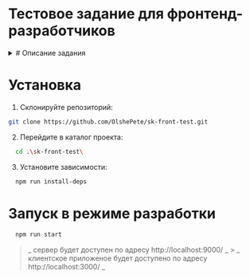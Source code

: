 # Тестовое задание для фронтенд-разработчиков

<details>
<summary>
# Описание задания
</summary>
## Описание
##### Перед вами небольшой чат, написанный на React с использованием Redux + Saga:
![chat](https://user-images.githubusercontent.com/42053726/158116236-b85926f2-fd55-4b57-ac44-d8c11e05bc07.png)
##### Сейчас сделаны заглушки на получение сообщений, а так же все отправленные сообщения хранятся только локально

## Задачи

1. При появлении новых сообщений должно быть видно последнее (скролл опускается вниз);
2. Добавить возможность изменить username при клике на него и все последующие сообщения должны отправляиться с новым именем;
3. Добавить в проект MUI (https://v4.mui.com/ru/) и переписать компонент на нем, т.е. заменить все на максимально подходящие компоненты и избавиться от стилей в css (можно использовать jss с помощью специальных методов MUI);
4. Создать любую БД на ваше усмотрение, чтобы история сообщений сохранялась и при загрузке приложения они отображалась в чате;
5. Список сообщений должнен обновляться в режиме online на всех устройствах, на которых открыто web-приложение.
</details>

# Установка

1. Склонируйте репозиторий:

```bash
git clone https://github.com/OlshePete/sk-front-test.git
```

2. Перейдите в каталог проекта:

```bash
  cd .\sk-front-test\
```

3. Установите зависимости:

```bash
  npm run install-deps
```

# Запуск в режиме разработки

```bash
  npm run start
```

> _ сервер будет доступен по адресу http://localhost:9000/ _ > _ клиентское приложеное будет доступено по адресу http://localhost:3000/ _
